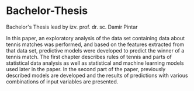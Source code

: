 # Bachelor-Thesis
Bachelor's Thesis lead by izv. prof. dr. sc. Damir Pintar

In this paper, an exploratory analysis of the data set containing data about tennis matches
was performed, and based on the features extracted from that data set, predictive models
were developed to predict the winner of a tennis match. The first chapter describes rules of
tennis and parts of statistical data analysis as well as statistical and machine learning models
used later in the paper. In the second part of the paper, previously described models are
developed and the results of predictions with various combinations of input variables are
presented.
